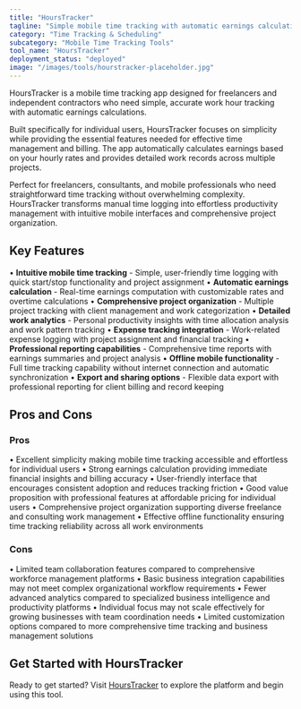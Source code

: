 ```yaml
---
title: "HoursTracker"
tagline: "Simple mobile time tracking with automatic earnings calculation"
category: "Time Tracking & Scheduling"
subcategory: "Mobile Time Tracking Tools"
tool_name: "HoursTracker"
deployment_status: "deployed"
image: "/images/tools/hourstracker-placeholder.jpg"
---
```

HoursTracker is a mobile time tracking app designed for freelancers and independent contractors who need simple, accurate work hour tracking with automatic earnings calculations.

Built specifically for individual users, HoursTracker focuses on simplicity while providing the essential features needed for effective time management and billing. The app automatically calculates earnings based on your hourly rates and provides detailed work records across multiple projects.

Perfect for freelancers, consultants, and mobile professionals who need straightforward time tracking without overwhelming complexity. HoursTracker transforms manual time logging into effortless productivity management with intuitive mobile interfaces and comprehensive project organization.

## Key Features

• **Intuitive mobile time tracking** - Simple, user-friendly time logging with quick start/stop functionality and project assignment
• **Automatic earnings calculation** - Real-time earnings computation with customizable rates and overtime calculations
• **Comprehensive project organization** - Multiple project tracking with client management and work categorization
• **Detailed work analytics** - Personal productivity insights with time allocation analysis and work pattern tracking
• **Expense tracking integration** - Work-related expense logging with project assignment and financial tracking
• **Professional reporting capabilities** - Comprehensive time reports with earnings summaries and project analysis
• **Offline mobile functionality** - Full time tracking capability without internet connection and automatic synchronization
• **Export and sharing options** - Flexible data export with professional reporting for client billing and record keeping

## Pros and Cons

### Pros
• Excellent simplicity making mobile time tracking accessible and effortless for individual users
• Strong earnings calculation providing immediate financial insights and billing accuracy
• User-friendly interface that encourages consistent adoption and reduces tracking friction
• Good value proposition with professional features at affordable pricing for individual users
• Comprehensive project organization supporting diverse freelance and consulting work management
• Effective offline functionality ensuring time tracking reliability across all work environments

### Cons
• Limited team collaboration features compared to comprehensive workforce management platforms
• Basic business integration capabilities may not meet complex organizational workflow requirements
• Fewer advanced analytics compared to specialized business intelligence and productivity platforms
• Individual focus may not scale effectively for growing businesses with team coordination needs
• Limited customization options compared to more comprehensive time tracking and business management solutions

## Get Started with HoursTracker

Ready to get started? Visit [HoursTracker](https://www.hourstrackerapp.com) to explore the platform and begin using this tool.